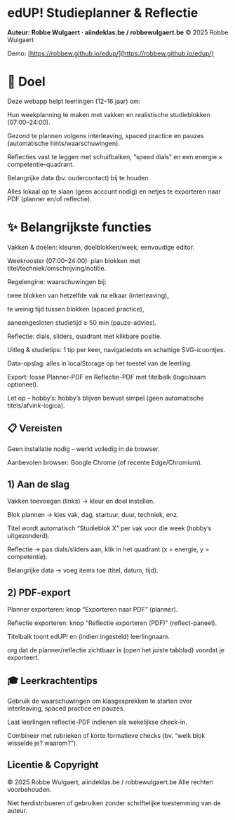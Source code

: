 # edUP! Studieplanner & Reflectie

**Auteur: Robbe Wulgaert · aiindeklas.be / robbewulgaert.be**
© 2025 Robbe Wulgaert

Demo: [https://robbew.github.io/edup/](https://robbew.github.io/edup/) 


# 🎯 Doel

Deze webapp helpt leerlingen (12–16 jaar) om:

Hun weekplanning te maken met vakken en realistische studieblokken (07:00–24:00).

Gezond te plannen volgens interleaving, spaced practice en pauzes (automatische hints/waarschuwingen).

Reflecties vast te leggen met schuifbalken, “speed dials” en een energie × competentie-quadrant.

Belangrijke data (bv. oudercontact) bij te houden.

Alles lokaal op te slaan (geen account nodig) en netjes te exporteren naar PDF (planner en/of reflectie).

# ✨ Belangrijkste functies

Vakken & doelen: kleuren, doelblokken/week, eenvoudige editor.

Weekrooster (07:00–24:00): plan blokken met titel/techniek/omschrijving/notitie.

Regelengine: waarschuwingen bij:

twee blokken van hetzelfde vak na elkaar (interleaving),

te weinig tijd tussen blokken (spaced practice),

aaneengesloten studietijd ≥ 50 min (pauze-advies).

Reflectie: dials, sliders, quadrant met klikbare positie.

Uitleg & studietips: 1 tip per keer, navigatiedots en schattige SVG-icoontjes.

Data-opslag: alles in localStorage op het toestel van de leerling.

Export: losse Planner-PDF en Reflectie-PDF met titelbalk (logo/naam optioneel).

Let op – hobby’s: hobby’s blijven bewust simpel (geen automatische titels/afvink-logica).

## 📋 Vereisten

Geen installatie nodig – werkt volledig in de browser.

Aanbevolen browser: Google Chrome (of recente Edge/Chromium).


## 1) Aan de slag

Vakken toevoegen (links) → kleur en doel instellen.

Blok plannen → kies vak, dag, startuur, duur, techniek, enz.

Titel wordt automatisch “Studieblok X” per vak voor die week (hobby’s uitgezonderd).

Reflectie → pas dials/sliders aan, klik in het quadrant (x = energie, y = competentie).

Belangrijke data → voeg items toe (titel, datum, tijd).

## 2) PDF-export

Planner exporteren: knop “Exporteren naar PDF” (planner).

Reflectie exporteren: knop “Reflectie exporteren (PDF)” (reflect-paneel).

Titelbalk toont edUP! en (indien ingesteld) leerlingnaam.

org dat de planner/reflectie zichtbaar is (open het juiste tabblad) voordat je exporteert.

## 🎓 Leerkrachtentips

Gebruik de waarschuwingen om klasgesprekken te starten over interleaving, spaced practice en pauzes.

Laat leerlingen reflectie-PDF indienen als wekelijkse check-in.

Combineer met rubrieken of korte formatieve checks (bv. “welk blok wisselde je? waarom?”).


## Licentie & Copyright

© 2025 Robbe Wulgaert, aiindeklas.be / robbewulgaert.be
Alle rechten voorbehouden.

Niet herdistribueren of gebruiken zonder schriftelijke toestemming van de auteur.
